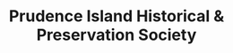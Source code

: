 ---
layout: repo
title: "Prudence Island Historical & Preservation Society"
id: 194
permalink: repos/194/
---